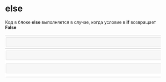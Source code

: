 # else

Код в блоке **else** выполняется в случае, когда условие в **if** возвращает **False**

![alt text](images/3.gif)